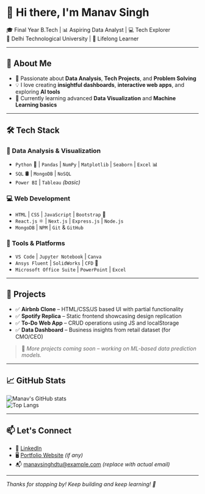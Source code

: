 # 👋 Hi there, I'm Manav Singh

🎓 Final Year B.Tech | 📊 Aspiring Data Analyst | 💻 Tech Explorer  
📍 Delhi Technological University | 🧠 Lifelong Learner

---

## 🚀 About Me

- 🎯 Passionate about **Data Analysis**, **Tech Projects**, and **Problem Solving**  
- 💡 I love creating **insightful dashboards**, **interactive web apps**, and exploring **AI tools**  
- 🧰 Currently learning advanced **Data Visualization** and **Machine Learning basics**

---

## 🛠️ Tech Stack

### 🔢 Data Analysis & Visualization
- `Python` 🐍 | `Pandas` | `NumPy` | `Matplotlib` | `Seaborn` | `Excel` 📊  
- `SQL` 🛢️ | `MongoDB` | `NoSQL`  
- `Power BI` | `Tableau` *(basic)*  

### 💻 Web Development
- `HTML` | `CSS` | `JavaScript` | `Bootstrap` 🎨  
- `React.js` ⚛️ | `Next.js` | `Express.js` | `Node.js`  
- `MongoDB` | `NPM` | `Git` & `GitHub`  

### 🧰 Tools & Platforms
- `VS Code` | `Jupyter Notebook` | `Canva`  
- `Ansys Fluent` | `SolidWorks` | `CFD` 🔧  
- `Microsoft Office Suite` | `PowerPoint` | `Excel`

---

## 📌 Projects

- ✅ **Airbnb Clone** – HTML/CSS/JS based UI with partial functionality  
- ✅ **Spotify Replica** – Static frontend showcasing design replication  
- ✅ **To-Do Web App** – CRUD operations using JS and localStorage  
- ✅ **Data Dashboard** – Business insights from retail dataset (for CMO/CEO)

> 📁 *More projects coming soon – working on ML-based data prediction models.*

---

## 📈 GitHub Stats

![Manav's GitHub stats](https://github-readme-stats.vercel.app/api?username=manavsinghdtu&show_icons=true&theme=default)  
![Top Langs](https://github-readme-stats.vercel.app/api/top-langs/?username=manavsinghdtu&layout=compact)

---

## 📫 Let's Connect

- 💼 [LinkedIn](https://www.linkedin.com/in/your-link)  
- 🖥️ [Portfolio Website](https://your-portfolio-link.com) *(if any)*  
- 📬 manavsinghdtu@example.com *(replace with actual email)*  

---

_Thanks for stopping by! Keep building and keep learning! 🚀_
